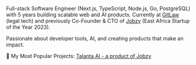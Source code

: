 Full-stack Software Engineer (Next.js, TypeScript, Node.js, Go, PostgreSQL) with 5 years building scalable web and AI products. Currently at [GitLaw](https://git.law) (legal tech) and previously Co-Founder & CTO of [Jobzy](https://jobzy.africa) (East Africa Startup of the Year 2023).

Passionate about developer tools, AI, and creating products that make an impact.

🔗 My Most Popular Projects: [Talanta AI - a product of Jobzy](https://home.talanta.ai)

